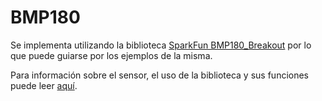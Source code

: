 # BMP180

Se implementa utilizando la biblioteca [SparkFun BMP180_Breakout](https://github.com/adafruit/Adafruit-BMP085-Library) por lo que puede guiarse por los ejemplos de la misma.

Para información sobre el sensor, el uso de la biblioteca y sus funciones puede leer [aquí](../../../os/arch/dev/sensor/bmp/bmp180/readme.md).
